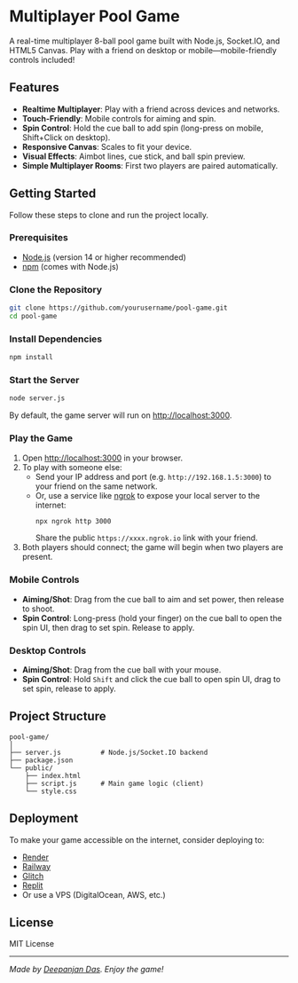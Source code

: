 # Multiplayer Pool Game

A real-time multiplayer 8-ball pool game built with Node.js, Socket.IO, and HTML5 Canvas. Play with a friend on desktop or mobile—mobile-friendly controls included!

## Features

- **Realtime Multiplayer**: Play with a friend across devices and networks.
- **Touch-Friendly**: Mobile controls for aiming and spin.
- **Spin Control**: Hold the cue ball to add spin (long-press on mobile, Shift+Click on desktop).
- **Responsive Canvas**: Scales to fit your device.
- **Visual Effects**: Aimbot lines, cue stick, and ball spin preview.
- **Simple Multiplayer Rooms**: First two players are paired automatically.

## Getting Started

Follow these steps to clone and run the project locally.

### Prerequisites

- [Node.js](https://nodejs.org/) (version 14 or higher recommended)
- [npm](https://www.npmjs.com/) (comes with Node.js)

### Clone the Repository

```bash
git clone https://github.com/yourusername/pool-game.git
cd pool-game
```

### Install Dependencies

```bash
npm install
```

### Start the Server

```bash
node server.js
```

By default, the game server will run on [http://localhost:3000](http://localhost:3000).

### Play the Game

1. Open [http://localhost:3000](http://localhost:3000) in your browser.
2. To play with someone else:
    - Send your IP address and port (e.g. `http://192.168.1.5:3000`) to your friend on the same network.
    - Or, use a service like [ngrok](https://ngrok.com/) to expose your local server to the internet:
      ```bash
      npx ngrok http 3000
      ```
      Share the public `https://xxxx.ngrok.io` link with your friend.
3. Both players should connect; the game will begin when two players are present.

### Mobile Controls

- **Aiming/Shot**: Drag from the cue ball to aim and set power, then release to shoot.
- **Spin Control**: Long-press (hold your finger) on the cue ball to open the spin UI, then drag to set spin. Release to apply.

### Desktop Controls

- **Aiming/Shot**: Drag from the cue ball with your mouse.
- **Spin Control**: Hold `Shift` and click the cue ball to open spin UI, drag to set spin, release to apply.

## Project Structure

```
pool-game/
│
├── server.js          # Node.js/Socket.IO backend
├── package.json
└── public/
    ├── index.html
    ├── script.js      # Main game logic (client)
    └── style.css
```

## Deployment

To make your game accessible on the internet, consider deploying to:

- [Render](https://render.com/)
- [Railway](https://railway.app/)
- [Glitch](https://glitch.com/)
- [Replit](https://replit.com/)
- Or use a VPS (DigitalOcean, AWS, etc.)

## License

MIT License

---

*Made by [Deepanjan Das](https://github.com/DeepanjanDas123). Enjoy the game!*